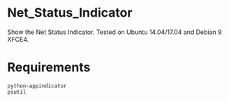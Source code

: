 # Net_Status_Indicator

Show the Net Status Indicator.
Tested on Ubuntu 14.04/17.04 and Debian 9 XFCE4.

# Requirements

    python-appindicator
    psutil
